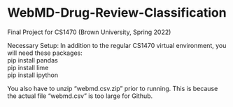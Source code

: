 # WebMD-Drug-Review-Classification

Final Project for CS1470 (Brown University, Spring 2022)

Necessary Setup:
In addition to the regular CS1470 virtual environment, you will need these packages: <br /> 
pip install pandas <br /> 
pip install lime <br /> 
pip install ipython <br /> 


You also have to unzip “webmd.csv.zip” prior to running. This is because the actual file “webmd.csv” is too large for Github. 
